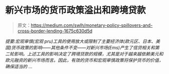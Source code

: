 # 新兴市场的货币政策溢出和跨境贷款

> 原文：<https://medium.com/swlh/monetary-policy-spillovers-and-cross-border-lending-1675c630d5d>

*提要:宏观审慎(宏观 pru)工具的使用放大或限制了主要经济体(欧元区、日本、美国)货币政策的影响——其他条件不变——对新兴市场(Ems)产生了信贷相关和第二轮影响。上述工具的影响决定了跨境贷款的规模，尤其是对于越来越依赖美元和欧元融资的新兴市场而言。因此，有效的货币和宏观审慎政策将保护货币的价值，确保适当的* …